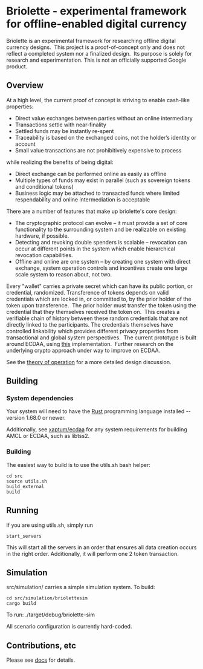 # Briolette - experimental framework for offline-enabled digital currency

Briolette is an experimental framework for researching offline digital currency
designs.  This project is a proof-of-concept only and does not reflect a
completed system nor a finalized design.  Its purpose is solely for
research and experimentation. This is not an officially supported Google
product.


## Overview

At a high level, the current proof of concept is striving to enable cash-like properties:
  - Direct value exchanges between parties without an online intermediary
  - Transactions settle with near-finality
  - Settled funds may be instantly re-spent
  - Traceability is based on the exchanged coins, not the holder’s identity or account
  - Small value transactions are not prohibitively expensive to process

while realizing the benefits of being digital:
  - Direct exchange can be performed online as easily as offline
  - Multiple types of funds may exist in parallel (such as sovereign tokens and conditional tokens)
  - Business logic may be attached to transacted funds where limited respendability and online intermediation is acceptable 

There are a number of features that make up briolette's core design:
  - The cryptographic protocol can evolve – it must provide a set of core functionality to the surrounding system and be realizable on existing hardware, if possible.
  - Detecting and revoking double spenders is scalable – revocation can occur at different points in the system which enable hierarchical revocation capabilities.
  - Offline and online are one system – by creating one system with direct exchange, system operation controls and incentives create one large scale system to reason about, not two.

Every "wallet" carries a private secret which can have its public portion, or
credential, randomized.  Transference of tokens depends on valid
credentials which are locked in, or committed to, by the prior holder of the
token upon transference.  The prior holder must transfer the token using the
credential that they themselves received the token on.  This creates a
verifiable chain of history between these random credentials that are not
directly linked to the participants.  The credentials themselves have
controlled linkability which provides different privacy properties from
transactional and global system perspectives.  The current prototype is built
around ECDAA, using [this](https://github.com/xaptum/ecdaa) implementation. 
Further research on the underlying crypto approach under way to improve on
ECDAA.

See the [theory of operation](docs/design/theory_of_operation.md) for a more
detailed design discussion.

## Building

### System dependencies

Your system will need to have the [Rust](https://www.rust-lang.org/) programming language installed -- version 1.68.0 or newer.

Additionally, see
[xaptum/ecdaa](https://github.com/xaptum/ecdaa/blob/master/doc/BUILDING.md) for
any system requirements for building AMCL or ECDAA, such as libtss2.


### Building

The easiest way to build is to use the utils.sh bash helper:

    cd src
    source utils.sh
    build_external
    build

## Running

If you are using utils.sh, simply run

    start_servers


This will start all the servers in an order that ensures all data creation
occurs in the right order. Additionally, it will perform one 2 token
transaction.

## Simulation

src/simulation/ carries a simple simulation system. To build:

    cd src/simulation/briolettesim
    cargo build

To run:
    ./target/debug/briolette-sim

All scenario configuration is currently hard-coded.

## Contributions, etc

Please see [docs](docs/) for details.
